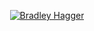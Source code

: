 <p align="center">
  <a href="https://github.com/Filigee">
    <img src="![Bradley Hagger Title](https://user-images.githubusercontent.com/121239324/212734225-5abec0f1-be4a-41a1-9c89-f499eb405b1f.png)" alt="Bradley Hagger" /></a>
</p>

